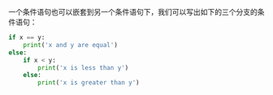 一个条件语句也可以嵌套到另一个条件语句下，我们可以写出如下的三个分支的条件语句：
```python
if x == y:
    print('x and y are equal')
else:
    if x < y:
        print('x is less than y') 
    else:
        print('x is greater than y')
```